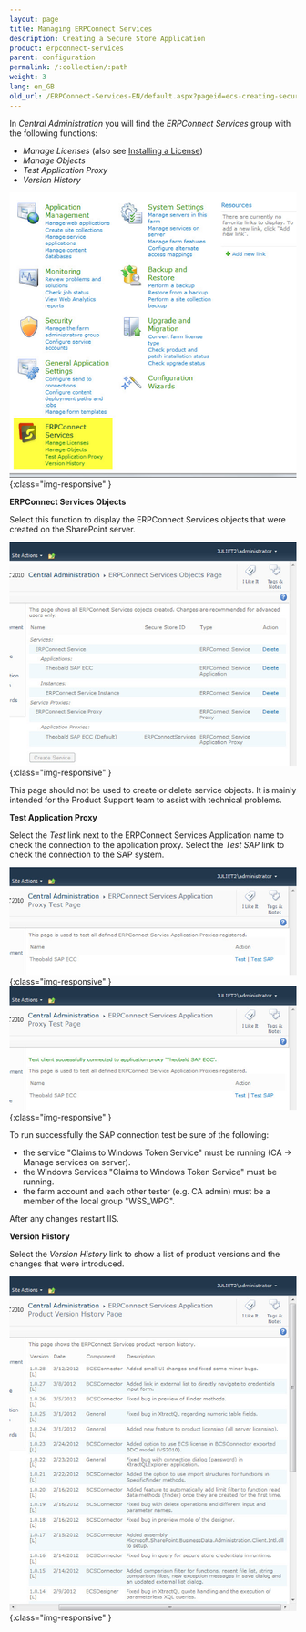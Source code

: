 ```yaml
---
layout: page
title: Managing ERPConnect Services
description: Creating a Secure Store Application
product: erpconnect-services
parent: configuration
permalink: /:collection/:path
weight: 3
lang: en_GB
old_url: /ERPConnect-Services-EN/default.aspx?pageid=ecs-creating-secure-store-application
---
```


In *Central Administration* you will find the *ERPConnect Services* group with the following functions:

- *Manage Licenses* (also see [Installing a License]())
- *Manage Objects*
- *Test Application Proxy*
- *Version History*
 
![ECS-SP-Admin-ECS](/img/content/ECS-SP-Admin-ECS.jpg){:class="img-responsive" }


**ERPConnect Services Objects**

Select this function to display the ERPConnect Services objects that were created on the SharePoint server.

![ECS-SP-ECS-Objects](/img/content/ECS-SP-ECS-Objects.jpg){:class="img-responsive" }

This page should not be used to create or delete service objects. It is mainly intended for the Product Support team to assist with technical problems.


**Test Application Proxy**

Select the *Test* link next to the ERPConnect Services Application name to check the connection to the application proxy.
Select the *Test SAP*  link to check the connection to the SAP system.


![ECS-SP-ECS-Test](/img/content/ECS-SP-ECS-Test.jpg){:class="img-responsive" }
![ECS-SP-ECS-Test-Success](/img/content/ECS-SP-ECS-Test-Success.jpg){:class="img-responsive" }


To run successfully the SAP connection test be sure of the following: 

- the service "Claims to Windows Token Service" must be running (CA -> Manage services on server). 
- the Windows Services "Claims to Windows Token Service" must be running. 
- the farm account and each other tester (e.g. CA admin) must be a member of the local group "WSS_WPG". 

After any changes restart IIS. 


**Version History**


Select the *Version History* link to show a list of product versions and the changes that were introduced.

![ECS-SP-ECS-Version-History](/img/content/ECS-SP-ECS-Version-History.jpg){:class="img-responsive" }